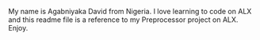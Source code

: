 My name is Agabniyaka David from Nigeria. I love learning to code on ALX and this readme file is a reference to my Preprocessor project on ALX. Enjoy.
